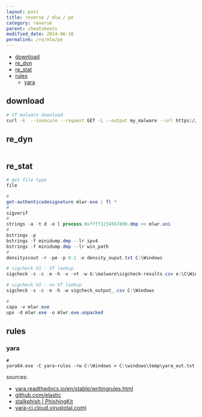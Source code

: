 ```yaml
---
layout: post
title: reverse / mlw / pe
category: reverse
parent: cheatsheets
modified_date: 2024-06-10
permalink: /re/mlw/pe
---
```


<!-- vscode-markdown-toc -->
* [download](#download)
* [re_dyn](#re_dyn)
* [re_stat](#re_stat)
* [rules](#rules)
	* [yara](#yara)

<!-- vscode-markdown-toc-config
	numbering=false
	autoSave=true
	/vscode-markdown-toc-config -->
<!-- /vscode-markdown-toc -->

## <a name='download'></a>download
```sh
# VT malware download
curl -k  --insecure --request GET -L --output my_malware --url https://www.virustotal.com/api/v3/files/<my_malware_id>/download --header 'x-apikey:'
```

## <a name='re_dyn'></a>re_dyn
```
```

## <a name='re_stat'></a>re_stat
```powershell
# get file type
file

#
get-authenticodesignature mlwr.exe | fl *
#
sigverif
#
strings -a -t d -e l process.0xffff1234567890.dmp >> mlwr.uni
#
bstrings -p
bstrings -f minidump.dmp --lr ipv4
bstrings -f minidump.dmp --lr win_path
#
densityscout -r -pe -p 0.1 -o density_ouput.txt C:\Windows

# sigcheck V1 - VT lookup
sigcheck -s -c -e -h -v -vt -w G:\malware\sigcheck-results.csv e:\C\Windows

# sigcheck V2 - no VT lookup
sigcheck -s -c -e -h -w sigcheck_output_.csv C:\Windows

#
capa -v mlwr.exe
upx -d mlwr.exe -o mlwr.exe.unpacked 
```

## rules

### yara
```
#
yara64.exe -C yara-rules -rw C:\Windows > C:\windows\temp\yara_out.txt
```

sources:
* [yara.readthedocs.io/en/stable/writingrules.html](#https://yara.readthedocs.io/en/stable/writingrules.html)
* [github.com/elastic](#https://github.com/elastic/protections-artifacts/tree/main/yara/rules)
* [stalkphish | PhishingKit](#https://github.com/t4d/PhishingKit-Yara-Rules)
* [yara-ci.cloud.virustotal.com)](#https://yara-ci.cloud.virustotal.com/)

